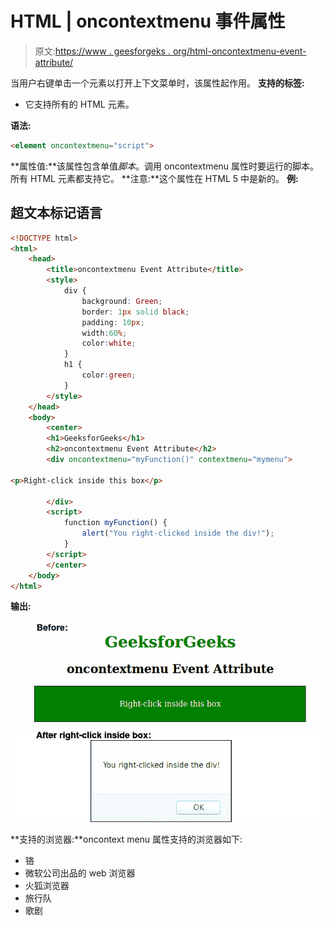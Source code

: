 # HTML | oncontextmenu 事件属性

> 原文:[https://www . geesforgeks . org/html-oncontextmenu-event-attribute/](https://www.geeksforgeeks.org/html-oncontextmenu-event-attribute/)

当用户右键单击一个元素以打开上下文菜单时，该属性起作用。
**支持的标签:**

*   它支持所有的 HTML 元素。

**语法:**

```html
<element oncontextmenu="script">
```

**属性值:**该属性包含单值*脚本*。调用 oncontextmenu 属性时要运行的脚本。所有 HTML 元素都支持它。
**注意:**这个属性在 HTML 5 中是新的。
**例:**

## 超文本标记语言

```html
<!DOCTYPE html>
<html>
    <head>
        <title>oncontextmenu Event Attribute</title>
        <style>
            div {
                background: Green;
                border: 1px solid black;
                padding: 10px;
                width:60%;
                color:white;
            }
            h1 {
                color:green;
            }
        </style>
    </head>
    <body>
        <center>
        <h1>GeeksforGeeks</h1>
        <h2>oncontextmenu Event Attribute</h2>
        <div oncontextmenu="myFunction()" contextmenu="mymenu">

<p>Right-click inside this box</p>

        </div>
        <script>
            function myFunction() {
                alert("You right-clicked inside the div!");
            }
        </script>
        </center>
    </body>
</html>
```

**输出:**

![oncontextmenu](img/51e1098c774dcc2b33e5790967330aa7.png)

**支持的浏览器:**oncontext menu 属性支持的浏览器如下:

*   铬
*   微软公司出品的 web 浏览器
*   火狐浏览器
*   旅行队
*   歌剧